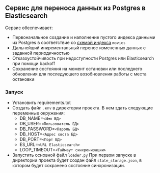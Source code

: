 ## Сервис для переноса данных из Postgres в Elasticsearch
Сервис обеспечивает:
- Первоначальное создание и наполнение пустого индекса данными из Postgres в соответствие со [cхемой индекса](https://code.s3.yandex.net/middle-python/learning-materials/es_schema.txt) `movies`
- Дальнейший инкрементальный перенос измененных данных с заданной периодичностью
- Отказоустойчивость при недоступности Postgres или Elasticsearch при помощи backoff
- Сохранение состояния на момент остановки или последнего обновления для последуюшего возобновления работы с места остановки

### Запуск
- Установить requirements.txt
- Создать файл `.env` в директории проекта. В нем здать следующие переменные окружения:
    - DB_NAME=`<Имя БД>`
    - DB_USER=`<Пользователь БД>`
    - DB_PASSWORD=`<Пароль БД>`
    - DB_HOST=`<Адрес хоста БД>`
    - DB_PORT=`<Порт БД>`
    - ES_URL=`<URL Elasticsearch>`
    - LOOP_TIMEOUT=`<Таймаут синхронизации>`
- Запустить основной файл `loader.py`
При первом запуске в директории проекта будет создан файл `state_storage.json`, в котором будет сохранено состояние синхронизации.